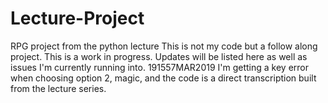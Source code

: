 # Lecture-Project
RPG project from the python lecture
This is not my code but a follow along project.
This is a work in progress. Updates will be listed here as well as issues I'm currently running into.
191557MAR2019
I'm getting a key error when choosing option 2, magic, and the code is a direct transcription built from the lecture series.
